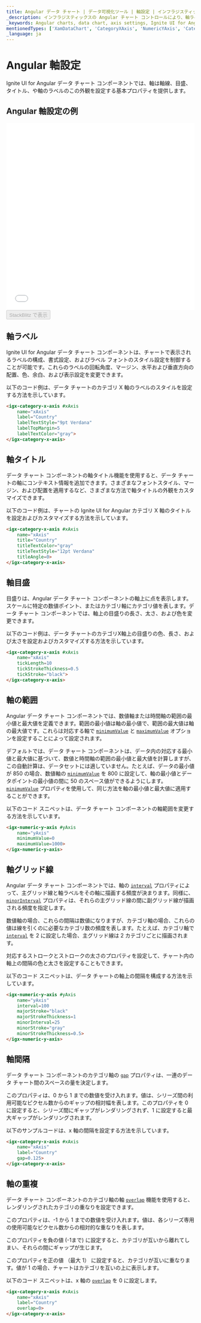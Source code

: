 ```yaml
---
title: Angular データ チャート | データ可視化ツール | 軸設定 | インフラジスティックス
_description: インフラジスティックスの Angular チャート コントロールにより、軸ラベル、タイトル、目盛り、範囲、グリッド線、ギャップ、オーバーラップの構成を完全に制御できます。Ignite UI for Angular グラフ軸について説明します。
_keywords: Angular charts, data chart, axis settings, Ignite UI for Angular, Infragistics, Angular チャート, データ チャート, 軸設定, インフラジスティックス
mentionedTypes: ['XamDataChart', 'CategoryXAxis', 'NumericYAxis', 'CategoryDateTimeXAxis']
_language: ja
---
```


# Angular 軸設定

Ignite UI for Angular データ チャート コンポーネントでは、軸は軸線、目盛、タイトル、や軸のラベルのこの外観を設定する基本プロパティを提供します。

## Angular 軸設定の例

<div class="sample-container loading" style="height: 500px">
    <iframe id="data-chart-axis-settings-iframe" src='{environment:dvDemosBaseUrl}/charts/data-chart-axis-settings' width="100%" height="100%" seamless frameBorder="0" onload="onXPlatSampleIframeContentLoaded(this);" alt="Angular 軸設定の例"></iframe>
</div>
<div>
    <button data-localize="stackblitz" disabled class="stackblitz-btn" data-iframe-id="data-chart-axis-settings-iframe" data-demos-base-url="{environment:dvDemosBaseUrl}">StackBlitz で表示
    </button>


</div>

<div class="divider--half"></div>

## 軸ラベル

Ignite UI for Angular データ チャート コンポーネントは、チャートで表示されるラベルの構成、書式設定、およびラベル フォントのスタイル設定を制御することが可能です。これらのラベルの回転角度、マージン、水平および垂直方向の配置、色、余白、および表示設定を変更できます。

以下のコード例は、データ チャートのカテゴリ X 軸のラベルのスタイルを設定する方法を示しています。

```html
<igx-category-x-axis #xAxis
    name="xAxis"
    label="Country"
    labelTextStyle="9pt Verdana"
    labelTopMargin=5
    labelTextColor="gray">
</igx-category-x-axis>
```

## 軸タイトル

データ チャート コンポーネントの軸タイトル機能を使用すると、データ チャートの軸にコンテキスト情報を追加できます。さまざまなフォントスタイル、マージン、および配置を適用するなど、さまざまな方法で軸タイトルの外観をカスタマイズできます。

以下のコード例は、チャートの Ignite UI for Angular カテゴリ X 軸のタイトルを設定およびカスタマイズする方法を示しています。

```html
<igx-category-x-axis #xAxis
    name="xAxis"
    title="Country"
    titleTextColor="gray"
    titleTextStyle="12pt Verdana"
    titleAngle=0>
</igx-category-x-axis>
```

## 軸目盛

目盛りは、Angular データ チャート コンポーネントの軸上に点を表示します。スケールに特定の数値ポイント、またはカテゴリ軸にカテゴリ値を表します。データ チャート コンポーネントでは、軸上の目盛りの長さ、太さ、および色を変更できます。

以下のコード例は、データ チャートのカテゴリX軸上の目盛りの色、長さ、および太さを設定およびカスタマイズする方法を示しています。

```html
<igx-category-x-axis #xAxis
    name="xAxis"
    tickLength=10
    tickStrokeThickness=0.5
    tickStroke="black">
</igx-category-x-axis>
```

## 軸の範囲

Angular データ チャート コンポーネントでは、数値軸または時間軸の範囲の最小値と最大値を定義できます。範囲の最小値は軸の最小値で、範囲の最大値は軸の最大値です。これらは対応する軸で [`minimumValue`]({environment:dvapibaseurl}/products/ignite-ui-angular/api/docs/typescript/latest/classes/igxnumericaxisbasecomponent.html#minimumvalue) と [`maximumValue`]({environment:dvapibaseurl}/products/ignite-ui-angular/api/docs/typescript/latest/classes/igxnumericaxisbasecomponent.html#maximumvalue) オプションを設定することによって設定されます。

デフォルトでは、データ チャート コンポーネントは、データ内の対応する最小値と最大値に基づいて、数値と時間軸の範囲の最小値と最大値を計算しますが、この自動計算は、データセットには適していません。たとえば、データの最小値が 850 の場合、数値軸の [`minimumValue`]({environment:dvapibaseurl}/products/ignite-ui-angular/api/docs/typescript/latest/classes/igxnumericaxisbasecomponent.html#minimumvalue) を 800 に設定して、軸の最小値とデータポイントの最小値の間に 50 のスペース値ができるようにします。[`minimumValue`]({environment:dvapibaseurl}/products/ignite-ui-angular/api/docs/typescript/latest/classes/igxnumericaxisbasecomponent.html#minimumvalue) プロパティを使用して、同じ方法を軸の最小値と最大値に適用することができます。

以下のコード スニペットは、データ チャート コンポーネントの軸範囲を変更する方法を示しています。

```html
<igx-numeric-y-axis #yAxis
    name="yAxis"
    minimumValue=0
    maximumValue=1000>
</igx-numeric-y-axis>
```

## 軸グリッド線

Angular データ チャート コンポーネントでは、軸の [`interval`]({environment:dvapibaseurl}/products/ignite-ui-angular/api/docs/typescript/latest/classes/igxcategoryxaxiscomponent.html#interval) プロパティによって、主グリッド線と軸ラベルをその軸に描画する頻度が決まります。同様に、[`minorInterval`]({environment:dvapibaseurl}/products/ignite-ui-angular/api/docs/typescript/latest/classes/igxcategoryxaxiscomponent.html#minorinterval) プロパティは、それらの主グリッド線の間に副グリッド線が描画される頻度を指定します。

数値軸の場合、これらの間隔は数値になりますが、カテゴリ軸の場合、これらの値は線を引くのに必要なカテゴリ数の頻度を表します。たとえば、カテゴリ軸で [`interval`]({environment:dvapibaseurl}/products/ignite-ui-angular/api/docs/typescript/latest/classes/igxcategoryxaxiscomponent.html#interval) を 2 に設定した場合、主グリッド線は 2 カテゴリごとに描画されます。

対応するストロークとストロークの太さのプロパティを設定して、チャート内の軸上の間隔の色と太さを設定することもできます。

以下のコード スニペットは、データ チャートの軸上の間隔を構成する方法を示しています。

```html
<igx-numeric-y-axis #yAxis
    name="yAxis"
    interval=100
    majorStroke="black"
    majorStrokeThickness=1
    minorInterval=25
    minorStroke="gray"
    minorStrokeThickness=0.5>
</igx-numeric-y-axis>
```

## 軸間隔

データ チャート コンポーネントのカテゴリ軸の [`gap`]({environment:dvapibaseurl}/products/ignite-ui-angular/api/docs/typescript/latest/classes/igxcategoryaxisbasecomponent.html#gap) プロパティは、一連のデータ チャート間のスペースの量を決定します。

このプロパティは、0 から 1 までの数値を受け入れます。値は、シリーズ間の利用可能なピクセル数からのギャップの相対幅を表します。このプロパティを 0 に設定すると、シリーズ間にギャップがレンダリングされず、1 に設定すると最大ギャップがレンダリングされます。

以下のサンプルコードは、x 軸の間隔を設定する方法を示しています。

```html
<igx-category-x-axis #xAxis
    name="xAxis"
    label="Country"
    gap=0.125>
</igx-category-x-axis>
```

## 軸の重複

データ チャート コンポーネントのカテゴリ軸の軸 [`overlap`]({environment:dvapibaseurl}/products/ignite-ui-angular/api/docs/typescript/latest/classes/igxcategoryaxisbasecomponent.html#overlap) 機能を使用すると、レンダリングされたカテゴリの重なりを設定できます。

このプロパティは、-1 から 1 までの数値を受け入れます。値は、各シリーズ専用の使用可能なピクセル数からの相対的な重なりを表します。

このプロパティを負の値 (-1まで) に設定すると、カテゴリが互いから離れてしまい、それらの間にギャップが生じます。

このプロパティを正の値 （最大 1） に設定すると、カテゴリが互いに重なります。値が 1 の場合、チャートはカテゴリを互いの上に表示します。

以下のコード スニペットは、x 軸の [`overlap`]({environment:dvapibaseurl}/products/ignite-ui-angular/api/docs/typescript/latest/classes/igxcategoryaxisbasecomponent.html#overlap) を 0 に設定します。

```html
<igx-category-x-axis #xAxis
    name="xAxis"
    label="Country"
    overlap=0>
</igx-category-x-axis>
```
